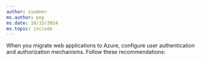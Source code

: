 ```yaml
---
author: ssumner
ms.author: pnp
ms.date: 10/15/2024
ms.topic: include
---
```

When you migrate web applications to Azure, configure user authentication and authorization mechanisms. Follow these recommendations: